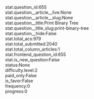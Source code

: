 stat.question_id:655  
stat.question__article__live:None  
stat.question__article__slug:None  
stat.question__title:Print Binary Tree  
stat.question__title_slug:print-binary-tree  
stat.question__hide:False  
stat.total_acs:979  
stat.total_submitted:2040  
stat.total_column_articles:1  
stat.frontend_question_id:655  
stat.is_new_question:False  
status:None  
difficulty.level:2  
paid_only:False  
is_favor:False  
frequency:0  
progress:0  
